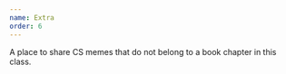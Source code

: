 ```yaml
---
name: Extra
order: 6
---
```


A place to share CS memes that do not belong to a book chapter in this class.